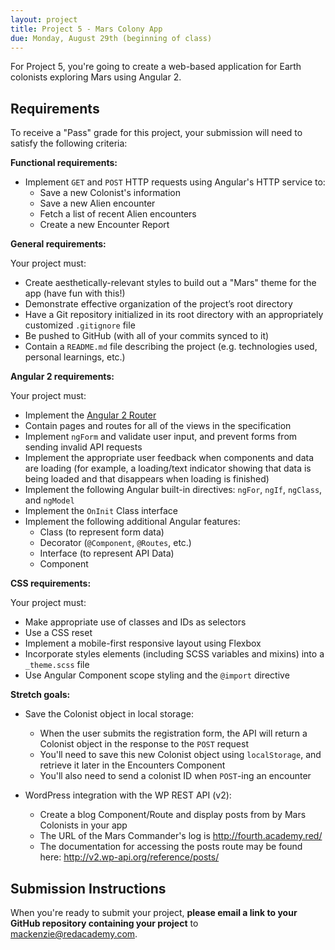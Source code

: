 ```yaml
---
layout: project
title: Project 5 - Mars Colony App
due: Monday, August 29th (beginning of class)
---
```


For Project 5, you're going to create a web-based application for Earth colonists exploring Mars using Angular 2.

## Requirements

To receive a "Pass" grade for this project, your submission will need to satisfy the following criteria:

**Functional requirements:**

- Implement `GET` and `POST` HTTP requests using Angular's HTTP service to:
	- Save a new Colonist's information
	- Save a new Alien encounter
	- Fetch a list of recent Alien encounters
	- Create a new Encounter Report

**General requirements:**

Your project must:

- Create aesthetically-relevant styles to build out a "Mars" theme for the app (have fun with this!)
- Demonstrate effective organization of the project’s root directory
- Have a Git repository initialized in its root directory with an appropriately customized `.gitignore` file
- Be pushed to GitHub (with all of your commits synced to it)
- Contain a `README.md` file describing the project (e.g. technologies used, personal learnings, etc.)

**Angular 2 requirements:**

Your project must:

- Implement the [Angular 2 Router](https://angular.io/docs/ts/latest/guide/router.html)
- Contain pages and routes for all of the views in the specification
- Implement `ngForm` and validate user input, and prevent forms from sending invalid API requests
- Implement the appropriate user feedback when components and data are loading (for example, a loading/text indicator showing that data is being loaded and that disappears when loading is finished)
- Implement the following Angular built-in directives: `ngFor`, `ngIf`, `ngClass`, and `ngModel`
- Implement the `OnInit` Class interface
- Implement the following additional Angular features:
	- Class (to represent form data)
	- Decorator (`@Component`, `@Routes`, etc.)
	- Interface (to represent API Data)
	- Component

**CSS requirements:**

Your project must:

- Make appropriate use of classes and IDs as selectors
- Use a CSS reset
- Implement a mobile-first responsive layout using Flexbox
- Incorporate styles elements (including SCSS variables and mixins) into a `_theme.scss` file
- Use Angular Component scope styling and the `@import` directive

**Stretch goals:**

- Save the Colonist object in local storage:
	- When the user submits the registration form, the API will return a Colonist object in the response to the `POST` request
	- You'll need to save this new Colonist object using `localStorage`, and retrieve it later in the Encounters Component
	- You'll also need to send a colonist ID when `POST`-ing an encounter

- WordPress integration with the WP REST API (v2):
	- Create a blog Component/Route and display posts from by Mars Colonists in your app
	- The URL of the Mars Commander's log is http://fourth.academy.red/
	- The documentation for accessing the posts route may be found here: http://v2.wp-api.org/reference/posts/

## Submission Instructions

When you're ready to submit your project, **please email a link to your GitHub repository containing your project** to [mackenzie@redacademy.com](mailto:mackenzie@redacademy.com).
